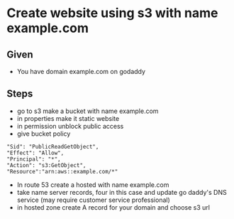 # Create website using s3 with name example.com

## Given
- You have domain example.com on godaddy


## Steps
- go to s3 make a bucket with name example.com
- in properties make it static website
- in permission unblock public access
- give bucket policy 
```
"Sid": "PublicReadGetObject",
"Effect": "Allow",
"Principal": "*",
"Action": "s3:GetObject",
"Resource":"arn:aws::example.com/*"
```
- In route 53 create a hosted with name example.com
- take name server records, four in this case and update go daddy's DNS service (may require customer service professional)
- in hosted zone create A record for your domain and choose s3 url 